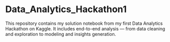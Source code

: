 # Data_Analytics_Hackathon1
This repository contains my solution notebook from my first Data Analytics Hackathon on Kaggle. It includes end-to-end analysis — from data cleaning and exploration to modeling and insights generation.
